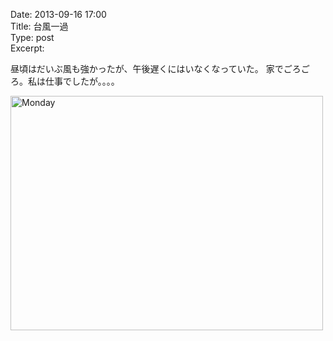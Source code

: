 Date: 2013-09-16 17:00  
Title: 台風一過  
Type: post  
Excerpt: 


昼頃はだいぶ風も強かったが、午後遅くにはいなくなっていた。
家でごろごろ。私は仕事でしたが。。。。

<a href="http://www.flickr.com/photos/hdknr/9804632635/" title="Monday by hidelafoglia, on Flickr"><img src="https://farm4.staticflickr.com/3772/9804632635_e69e4ac4a2.jpg" width="500" height="375" alt="Monday"></a>